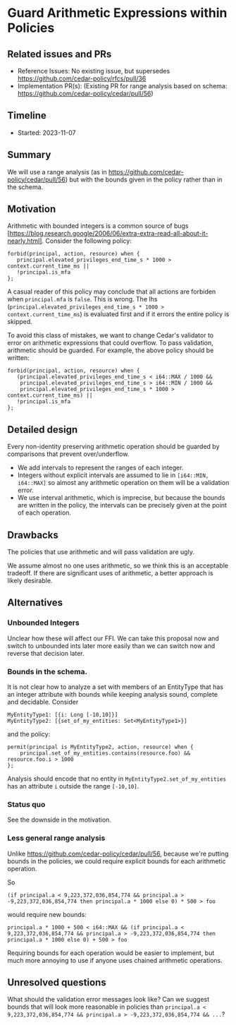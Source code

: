 # Guard Arithmetic Expressions within Policies

## Related issues and PRs

- Reference Issues: No existing issue, but supersedes https://github.com/cedar-policy/rfcs/pull/36
- Implementation PR(s): (Existing PR for range analysis based on schema: https://github.com/cedar-policy/cedar/pull/56)

## Timeline

- Started: 2023-11-07

## Summary

We will use a range analysis (as in https://github.com/cedar-policy/cedar/pull/56) but with the bounds given in the policy rather than in the schema.

## Motivation

Arithmetic with bounded integers is a common source of bugs [https://blog.research.google/2006/06/extra-extra-read-all-about-it-nearly.html]. Consider the following policy:

```
forbid(principal, action, resource) when {
   principal.elevated_privileges_end_time_s * 1000 > context.current_time_ms ||
   !principal.is_mfa
};
```

A casual reader of this policy may conclude that all actions are forbiden when `principal.mfa` is `false`. This is wrong. The lhs (`principal.elevated_privileges_end_time_s * 1000 > context.current_time_ms`) is evaluated first and if it errors the entire policy is skipped.

To avoid this class of mistakes, we want to change Cedar's validator to error on arithmetic expressions that could overflow. To pass validation, arithmetic should be guarded. For example, the above policy should be written:

```
forbid(principal, action, resource) when {
   (principal.elevated_privileges_end_time_s < i64::MAX / 1000 &&
    principal.elevated_privileges_end_time_s > i64::MIN / 1000 &&
    principal.elevated_privileges_end_time_s * 1000 > context.current_time_ms) ||
   !principal.is_mfa
};
```

## Detailed design

Every non-identity preserving arithmetic operation should be guarded by comparisons that prevent over/underflow.

- We add intervals to represent the ranges of each integer.
- Integers without explicit intervals are assumed to lie in `[i64::MIN, i64::MAX]` so almost any arithmetic operation on them will be a validation error.
- We use interval arithmetic, which is imprecise, but because the bounds are written in the policy, the intervals can be precisely given at the point of each operation.


## Drawbacks

The policies that use arithmetic and will pass validation are ugly.

We assume almost no one uses arithmetic, so we think this is an acceptable tradeoff. If there are significant uses of arithmetic, a better approach is likely desirable.

## Alternatives

### Unbounded Integers
Unclear how these will affect our FFI. We can take this proposal now and switch to unbounded ints later more easily than we can switch now and reverse that decision later.

### Bounds in the schema.
It is not clear how to analyze a set with members of an EntityType that has an integer attribute with bounds while keeping analysis sound, complete and decidable. Consider

```
MyEntityType1: [{i: Long [-10,10]}]
MyEntityType2: [{set_of_my_entities: Set<MyEntityType1>}]
```
and the policy:
```
permit(principal is MyEntityType2, action, resource) when {
    principal.set_of_my_entities.contains(resource.foo) && resource.foo.i > 1000
};
```
Analysis should encode that no entity in `MyEntityType2.set_of_my_entities` has an attribute `i` outside the range `[-10,10]`.


### Status quo
See the downside in the motivation.

### Less general range analysis
Unlike https://github.com/cedar-policy/cedar/pull/56, because we're putting bounds in the policies, we could require explicit bounds for each arithmetic operation.

So
```
(if principal.a < 9,223,372,036,854,774 && principal.a > -9,223,372,036,854,774 then principal.a * 1000 else 0) * 500 > foo
```
would require new bounds:

```
principal.a * 1000 + 500 < i64::MAX && (if principal.a < 9,223,372,036,854,774 && principal.a > -9,223,372,036,854,774 then principal.a * 1000 else 0) + 500 > foo
```
Requiring bounds for each operation would be easier to implement, but much more annoying to use if anyone uses chained arithmetic operations.

## Unresolved questions

What should the validation error messages look like? Can we suggest bounds that will look more reasonable in policies than `principal.a < 9,223,372,036,854,774 && principal.a > -9,223,372,036,854,774 && ...`?